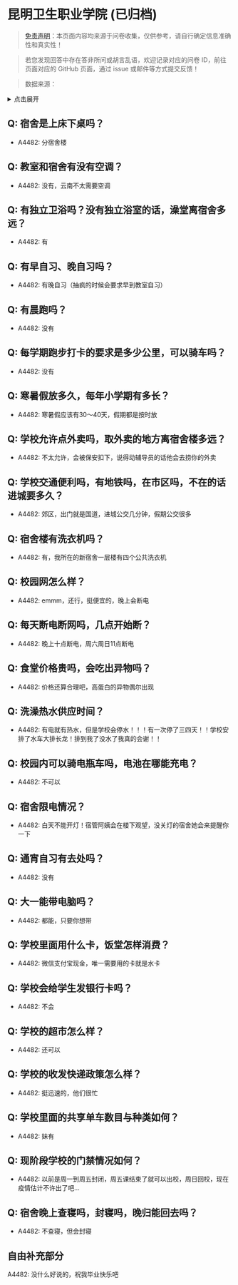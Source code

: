 # 昆明卫生职业学院 (已归档)

> [免责声明](https://colleges.chat/#_3)：本页面内容均来源于问卷收集，仅供参考，请自行确定信息准确性和真实性！

> 若您发现回答中存在答非所问或胡言乱语，欢迎记录对应的问卷 ID，前往页面对应的 GitHub 页面，通过 issue 或邮件等方式提交反馈！

> 数据来源：

<details><summary>点击展开</summary>
<ul>
<li>A4482: 匿名 (2022 年 06 月)</li>
</ul>
</details>

## Q: 宿舍是上床下桌吗？

- A4482: 分宿舍楼

## Q: 教室和宿舍有没有空调？

- A4482: 没有，云南不太需要空调

## Q: 有独立卫浴吗？没有独立浴室的话，澡堂离宿舍多远？

- A4482: 有

## Q: 有早自习、晚自习吗？

- A4482: 有晚自习（抽疯的时候会要求早到教室自习）

## Q: 有晨跑吗？

- A4482: 没有

## Q: 每学期跑步打卡的要求是多少公里，可以骑车吗？

- A4482: 没有

## Q: 寒暑假放多久，每年小学期有多长？

- A4482: 寒暑假应该有30～40天，假期都是按时放

## Q: 学校允许点外卖吗，取外卖的地方离宿舍楼多远？

- A4482: 不太允许，会被保安扣下，说得动辅导员的话他会去捞你的外卖

## Q: 学校交通便利吗，有地铁吗，在市区吗，不在的话进城要多久？

- A4482: 郊区，出门就是国道，进城公交几分钟，假期公交很多

## Q: 宿舍楼有洗衣机吗？

- A4482: 有，我所在的新宿舍一层楼有四个公共洗衣机

## Q: 校园网怎么样？

- A4482: emmm，还行，挺便宜的，晚上会断电

## Q: 每天断电断网吗，几点开始断？

- A4482: 晚上十点断电，周六周日11点断电

## Q: 食堂价格贵吗，会吃出异物吗？

- A4482: 价格还算合理吧，高蛋白的异物偶尔出现

## Q: 洗澡热水供应时间？

- A4482: 有电就有热水，但是学校会停水！！！有一次停了三四天！！学校安排了水车大排长龙！排到我了没水了我真的会谢！！

## Q: 校园内可以骑电瓶车吗，电池在哪能充电？

- A4482: 不可以

## Q: 宿舍限电情况？

- A4482: 白天不能开灯！宿管阿姨会在楼下观望，没关灯的宿舍她会来提醒你一下

## Q: 通宵自习有去处吗？

- A4482: 没有

## Q: 大一能带电脑吗？

- A4482: 都能，只要你想带

## Q: 学校里面用什么卡，饭堂怎样消费？

- A4482: 微信支付宝现金，唯一需要用的卡就是水卡

## Q: 学校会给学生发银行卡吗？

- A4482: 不会

## Q: 学校的超市怎么样？

- A4482: 还可以

## Q: 学校的收发快递政策怎么样？

- A4482: 挺迅速的，他们很忙

## Q: 学校里面的共享单车数目与种类如何？

- A4482: 妹有

## Q: 现阶段学校的门禁情况如何？

- A4482: 以前是周一到周五封闭，周五课结束了就可以出校，周日回校，现在疫情估计不许出了吧…

## Q: 宿舍晚上查寝吗，封寝吗，晚归能回去吗？

- A4482: 不查寝，但会封寝

## 自由补充部分

A4482: 没什么好说的，祝我毕业快乐吧